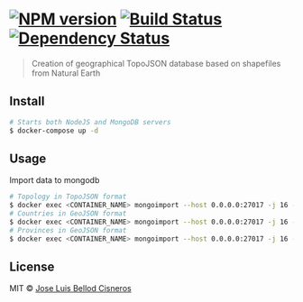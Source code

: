 #  [![NPM version][npm-image]][npm-url] [![Build Status][travis-image]][travis-url] [![Dependency Status][daviddm-image]][daviddm-url]

> Creation of geographical TopoJSON database based on shapefiles from Natural Earth


## Install

```sh
# Starts both NodeJS and MongoDB servers
$ docker-compose up -d
```


## Usage

Import data to mongodb
```sh
# Topology in TopoJSON format
$ docker exec <CONTAINER_NAME> mongoimport --host 0.0.0.0:27017 -j 16 -d topodb -c topology --file /data/topoDB.json --jsonArray --batchSize=100
# Countries in GeoJSON format
$ docker exec <CONTAINER_NAME> mongoimport --host 0.0.0.0:27017 -j 16 -d topodb -c countries --file /data/countries.json --jsonArray --batchSize=100
# Provinces in GeoJSON format
$ docker exec <CONTAINER_NAME> mongoimport --host 0.0.0.0:27017 -j 16 -d topodb -c provinces --file /data/provinces.json --jsonArray --batchSize=100

```
## License

MIT © [Jose Luis Bellod Cisneros](https://github.com/josl)


[npm-image]: https://badge.fury.io/js/topodb.svg
[npm-url]: https://npmjs.org/package/topodb
[travis-image]: https://travis-ci.org/josl/topodb.svg?branch=master
[travis-url]: https://travis-ci.org/josl/topodb
[daviddm-image]: https://david-dm.org/josl/topodb.svg?theme=shields.io
[daviddm-url]: https://david-dm.org/josl/topodb
